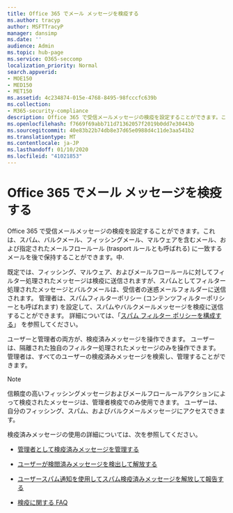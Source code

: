 ```yaml
---
title: Office 365 でメール メッセージを検疫する
ms.author: tracyp
author: MSFTTracyP
manager: dansimp
ms.date: ''
audience: Admin
ms.topic: hub-page
ms.service: O365-seccomp
localization_priority: Normal
search.appverid:
- MOE150
- MED150
- MET150
ms.assetid: 4c234874-015e-4768-8495-98fcccfc639b
ms.collection:
- M365-security-compliance
description: Office 365 で受信メールメッセージの検疫を設定することができます。これは、スパム、バルク、フィッシングメール、マルウェアとしてフィルター処理された受信メールメッセージを後で確認するために保持することができます。
ms.openlocfilehash: f7669f69abb711d71362057f2019b0dd7e30443b
ms.sourcegitcommit: 40e83b22b74db8e37d65e0988d4c11de3aa541b2
ms.translationtype: MT
ms.contentlocale: ja-JP
ms.lasthandoff: 01/10/2020
ms.locfileid: "41021853"
---
```

# <a name="quarantine-email-messages-in-office-365"></a>Office 365 でメール メッセージを検疫する

Office 365 で受信メールメッセージの検疫を設定することができます。これは、スパム、バルクメール、フィッシングメール、マルウェアを含むメール、および指定されたメールフロールール (trasport ルールとも呼ばれる) に一致するメールを後で保持することができます。中.
  
既定では、フィッシング、マルウェア、およびメールフロールールに対してフィルター処理されたメッセージは検疫に送信されますが、スパムとしてフィルター処理されたメッセージとバルクメールは、受信者の迷惑メールフォルダーに送信されます。 管理者は、スパムフィルターポリシー (コンテンツフィルターポリシーとも呼ばれます) を設定して、スパムやバルクメールメッセージを検疫に送信することができます。 詳細については、「[スパム フィルター ポリシーを構成する](configure-your-spam-filter-policies.md)」 を参照してください。
  
ユーザーと管理者の両方が、検疫済みメッセージを操作できます。 ユーザーは、隔離された独自のフィルター処理されたメッセージのみを操作できます。 管理者は、すべてのユーザーの検疫済みメッセージを検索し、管理することができます。

> [!NOTE]
> 信頼度の高いフィッシングメッセージおよびメールフロールールアクションによって検疫されたメッセージは、管理者検疫でのみ使用できます。 ユーザーは、自分のフィッシング、スパム、およびバルクメールメッセージにアクセスできます。 
  
検疫済みメッセージの使用の詳細については、次を参照してください。
  
- [管理者として検疫済みメッセージを管理する](manage-quarantined-messages-and-files.md)

- [ユーザーが検閲済みメッセージを検出して解放する](find-and-release-quarantined-messages-as-a-user.md)

- [ユーザースパム通知を使用してスパム検疫済みメッセージを解放して報告する](use-spam-notifications-to-release-and-report-quarantined-messages.md)

- [検疫に関する FAQ](quarantine-faq.md)
